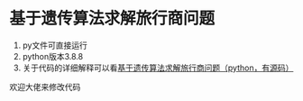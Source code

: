 # 基于遗传算法求解旅行商问题
1. py文件可直接运行
2. python版本3.8.8
3. 关于代码的详细解释可以看[基于遗传算法求解旅行商问题（python，有源码）](https://juejin.cn/post/7231756532782006331)  

欢迎大佬来修改代码
